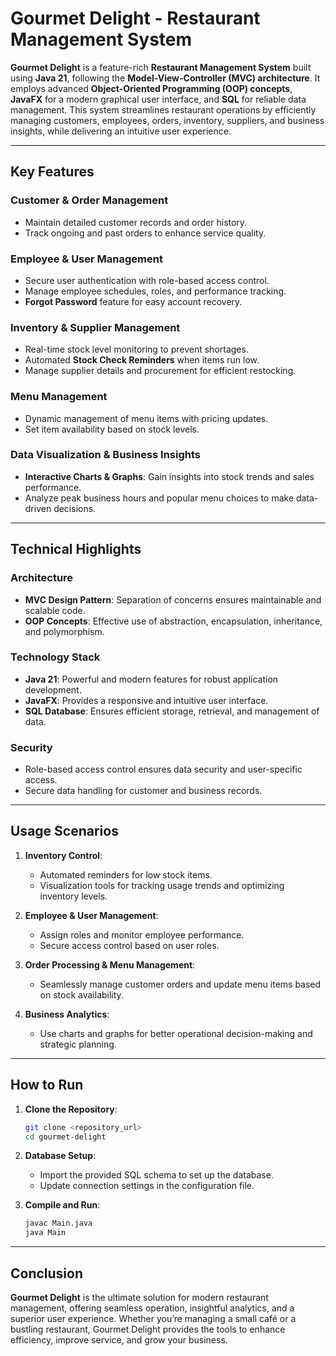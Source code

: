 # Gourmet Delight - Restaurant Management System

**Gourmet Delight** is a feature-rich **Restaurant Management System** built using **Java 21**, following the **Model-View-Controller (MVC) architecture**. It employs advanced **Object-Oriented Programming (OOP) concepts**, **JavaFX** for a modern graphical user interface, and **SQL** for reliable data management. This system streamlines restaurant operations by efficiently managing customers, employees, orders, inventory, suppliers, and business insights, while delivering an intuitive user experience.

---

## Key Features

### **Customer & Order Management**
- Maintain detailed customer records and order history.
- Track ongoing and past orders to enhance service quality.

### **Employee & User Management**
- Secure user authentication with role-based access control.
- Manage employee schedules, roles, and performance tracking.
- **Forgot Password** feature for easy account recovery.

### **Inventory & Supplier Management**
- Real-time stock level monitoring to prevent shortages.
- Automated **Stock Check Reminders** when items run low.
- Manage supplier details and procurement for efficient restocking.

### **Menu Management**
- Dynamic management of menu items with pricing updates.
- Set item availability based on stock levels.

### **Data Visualization & Business Insights**
- **Interactive Charts & Graphs**: Gain insights into stock trends and sales performance.
- Analyze peak business hours and popular menu choices to make data-driven decisions.

---

## Technical Highlights

### **Architecture**
- **MVC Design Pattern**: Separation of concerns ensures maintainable and scalable code.
- **OOP Concepts**: Effective use of abstraction, encapsulation, inheritance, and polymorphism.

### **Technology Stack**
- **Java 21**: Powerful and modern features for robust application development.
- **JavaFX**: Provides a responsive and intuitive user interface.
- **SQL Database**: Ensures efficient storage, retrieval, and management of data.

### **Security**
- Role-based access control ensures data security and user-specific access.
- Secure data handling for customer and business records.

---

## Usage Scenarios

1. **Inventory Control**:
    - Automated reminders for low stock items.
    - Visualization tools for tracking usage trends and optimizing inventory levels.

2. **Employee & User Management**:
    - Assign roles and monitor employee performance.
    - Secure access control based on user roles.

3. **Order Processing & Menu Management**:
    - Seamlessly manage customer orders and update menu items based on stock availability.

4. **Business Analytics**:
    - Use charts and graphs for better operational decision-making and strategic planning.

---

## How to Run

1. **Clone the Repository**:
   ```bash  
   git clone <repository_url>  
   cd gourmet-delight  
   ```  

2. **Database Setup**:
    - Import the provided SQL schema to set up the database.
    - Update connection settings in the configuration file.

3. **Compile and Run**:
   ```bash  
   javac Main.java  
   java Main  
   ```  

---

## Conclusion

**Gourmet Delight** is the ultimate solution for modern restaurant management, offering seamless operation, insightful analytics, and a superior user experience. Whether you’re managing a small café or a bustling restaurant, Gourmet Delight provides the tools to enhance efficiency, improve service, and grow your business. 